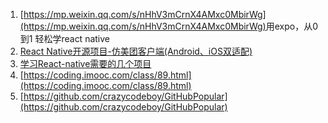 1. [https://mp.weixin.qq.com/s/nHhV3mCrnX4AMxc0MbirWg](https://mp.weixin.qq.com/s/nHhV3mCrnX4AMxc0MbirWg) ​用expo，从0到1 轻松学react native
2. [React Native开源项目-仿美团客户端\(Android、iOS双适配\)](https://github.com/huanxsd/MeiTuan)
3. [学习React-native需要的几个项目](http://www.jianshu.com/p/417e574082ed)
4. [https://coding.imooc.com/class/89.html](https://coding.imooc.com/class/89.html)
5. [https://github.com/crazycodeboy/GitHubPopular](https://github.com/crazycodeboy/GitHubPopular)



